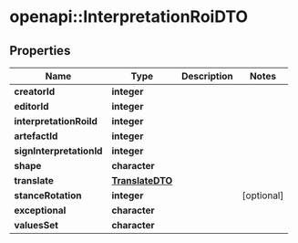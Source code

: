 # openapi::InterpretationRoiDTO

## Properties
Name | Type | Description | Notes
------------ | ------------- | ------------- | -------------
**creatorId** | **integer** |  | 
**editorId** | **integer** |  | 
**interpretationRoiId** | **integer** |  | 
**artefactId** | **integer** |  | 
**signInterpretationId** | **integer** |  | 
**shape** | **character** |  | 
**translate** | [**TranslateDTO**](TranslateDTO.md) |  | 
**stanceRotation** | **integer** |  | [optional] 
**exceptional** | **character** |  | 
**valuesSet** | **character** |  | 


